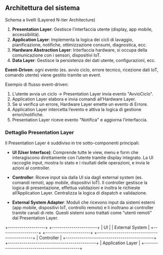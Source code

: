 ## Architettura del sistema
Schema a livelli (Layered N-tier Architecture)

1. **Presentation Layer**: Gestisce l’interfaccia utente (display, app mobile, accessibilità).
2. **Application Layer**: Implementa la logica dei cicli di lavaggio, pianificazione, notifiche, ottimizzazione consumi, diagnostica, ecc.
3. **Hardware Abstraction Layer**: Interfaccia hardware, si occupa della comunicazione con i sensori, dispositivi IoT.
4. **Data Layer**: Gestisce la persistenza dei dati utente, configurazioni, ecc.

**Event-Driven**:
ogni evento (es. avvio ciclo, errore tecnico, ricezione dati IoT, comando utente) viene gestito tramite un event.

Esempio di flusso event-driven:
1. L’utente avvia un ciclo → Presentation Layer invia evento "AvvioCiclo".
2. Application Layer elabora e invia comandi all’Hardware Layer.
3. Se si verifica un errore, Hardware Layer emette un evento di Errore.
4. Application Layer intercetta l’evento e attiva la logica di gestione errori/notifiche.
5. Presentation Layer riceve evento "Notifica" e aggiorna l’interfaccia.

### Dettaglio Presentation Layer

Il Presentation Layer è suddiviso in tre sotto-componenti principali:

- **UI (User Interface)**: Comprende tutte le view, menu e form che interagiscono direttamente con l’utente tramite display integrato. La UI raccoglie input, mostra lo stato e i risultati delle operazioni, e invia le azioni al controller.

- **Controller**: Riceve input sia dalla UI sia dagli external system (es. comandi remoti, app mobile, dispositivi IoT). Il controller gestisce la logica di presentazione, effettua validazioni e inoltra le richieste all’Application Layer. Centralizza la logica di dispatch e validazione.

- **External System Adapter**: Moduli che ricevono input da sistemi esterni (app mobile, dispositivi IoT, controllo remoto) e li inoltrano ai controller tramite canali di rete. Questi sistemi sono trattati come “utenti remoti” dal Presentation Layer.

+-------------------+ +-----------------------+
|        UI         | |     External System   |
+-------------------+ +-----------------------+
+---------------------------------------------+
|                Controller                   |
+---------------------------------------------+
+---------------------------------------------+
|              Application Layer              |
+---------------------------------------------+ 